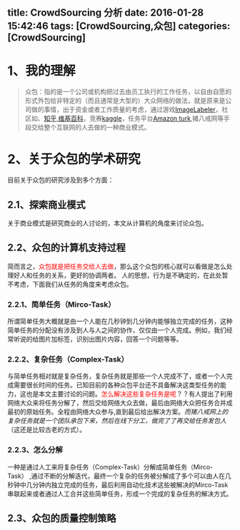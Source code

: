 title: CrowdSourcing 分析
date: 2016-01-28 15:42:46
tags: [CrowdSourcing,众包]
categories: [CrowdSourcing]
---

# 1、我的理解
>众包：指的是一个公司或机构把过去由员工执行的工作任务，以自由自愿的形式外包给非特定的（而且通常是大型的）大众网络的做法，就是原来是公司做的事情，出于资金或者工作质量的考虑，通过游戏[ImageLabeler](http://www.baike.com/wiki/GOOGLE+IMAGE+LABELER)，社区如、[知乎](http://www.zhihu.com/),[维基百科]()，竞赛[kaggle](https://www.kaggle.com/)，任务平台[Amazon turk](https://www.mturk.com/mturk/welcome),猪八戒网等手段交给整个互联网的人去做的一种商业模式。

<!--more-->

# 2、关于众包的学术研究
目前关于众包的研究涉及到多个方面：

## 2.1、探索商业模式
关于商业模式是研究商业的人讨论的，本文从计算机的角度来讨论众包。

## 2.2、众包的计算机支持过程
简而言之，<font color=red>众包就是把任务交给人去做</font>，那么这个众包的核心就可以看做是怎么处理好人和任务的关系，更好的协调两者。
人的思想，行为是不确定的，在此处暂不考虑，下面我们从任务的角度来考虑众包。


### 2.2.1、简单任务（Mirco-Task）
所谓简单任务大概就是由一个人能在几秒钟到几分钟内能够独立完成的任务，这种简单任务的分配没有涉及到人与人之间的协作，仅仅由一个人完成。例如，我们经常听说的给图片加标签，识别出图片内容，回答一个问题等等。

### 2.2.2、复杂任务（Complex-Task）
与简单任务相对就是复杂任务，复杂任务就是那些一个人完成不了，或者一个人完成需要很长时间的任务。已知目前的各种众包平台还不具备解决这类型任务的能力，这也是本文主要讨论的问题。<font color=red>怎么解决这些复杂任务是呢</font>？？有人提出了利用网络大众来将任务分解了，然后交给网络大众去做，最后由网络大众把任务合并成最初的原始任务。全程由网络大众参与,直到最后给出解决方案。<i>而猪八戒网上的复杂任务就是一个团队承包下来，然后在线下分工，做完了了再交给任务发包人</i>（这还是比较古老的方式）。

### 2.2.3、怎么分解

一种是通过人工来将复杂任务（Complex-Task）分解成简单任务（Mirco-Task） ,通过不断的分解迭代，最终一个复杂的任务被分解成了多个可以由人在几秒钟中几分钟内独立完成的任务，最后利用自动化技术这些被解决的Mirco-Task 串联起来或者通过人工合并这些简单任务，形成一个完成的复杂任务的解决方式。

## 2.3、众包的质量控制策略

